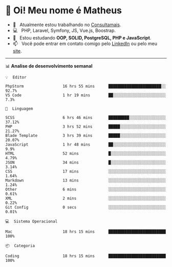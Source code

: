 # 👋 Oi! Meu nome é Matheus

- 🔭 &nbsp; Atualmente estou trabalhando no [Consultamais](https://consultamais.com.br/).
- 💻 &nbsp; PHP, Laravel, Symfony, JS, Vue.js, Boostrap.
- 🌱 &nbsp; Estou estudando **OOP, SOLID, PostgreSQL, PHP e JavaScript**.
- 📫 &nbsp; Você pode entrar em contato comigo pelo [LinkedIn](https://www.linkedin.com/in/matheuscamargoxavier/) ou pelo meu [site](https://matheuscamargo.co).

-------

📊  **Analise de desenvolvimento semanal**
```text
💡  Editor

PhpStorm                 16 hrs 55 mins      ███████████████████████░░      92.7%
VS Code                  1 hr 19 mins        ██░░░░░░░░░░░░░░░░░░░░░░░       7.3%
```
```text
💬  Linguagem

SCSS                     6 hrs 46 mins       █████████░░░░░░░░░░░░░░░░     37.12%
PHP                      3 hrs 52 mins       █████░░░░░░░░░░░░░░░░░░░░     21.27%
Blade Template           3 hrs 39 mins       █████░░░░░░░░░░░░░░░░░░░░     20.07%
JavaScript               1 hr 48 mins        ██░░░░░░░░░░░░░░░░░░░░░░░       9.9%
HTML                     52 mins             █░░░░░░░░░░░░░░░░░░░░░░░░      4.79%
JSON                     34 mins             █░░░░░░░░░░░░░░░░░░░░░░░░      3.14%
CSS                      17 mins             ░░░░░░░░░░░░░░░░░░░░░░░░░      1.64%
Markdown                 13 mins             ░░░░░░░░░░░░░░░░░░░░░░░░░      1.24%
Other                    6 mins              ░░░░░░░░░░░░░░░░░░░░░░░░░      0.61%
XML                      2 mins              ░░░░░░░░░░░░░░░░░░░░░░░░░      0.22%
Git Config               0 secs              ░░░░░░░░░░░░░░░░░░░░░░░░░      0.01%
```
```text
💻  Sistema Operacional

Mac                      18 hrs 15 mins      █████████████████████████       100%
```
```text
📦  Categoria

Coding                   18 hrs 15 mins      █████████████████████████       100%
```
